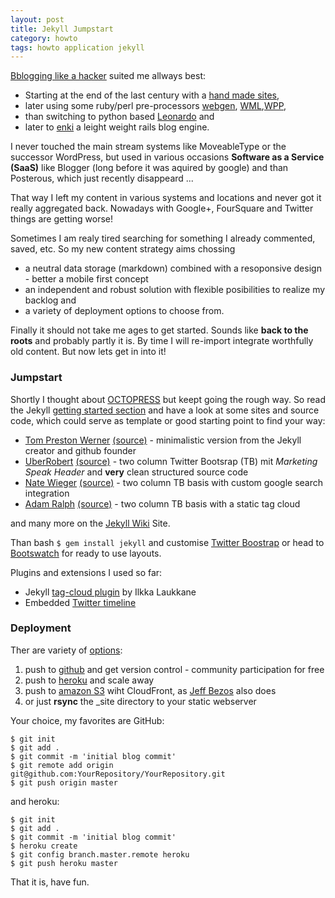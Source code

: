 ```yaml
---
layout: post
title: Jekyll Jumpstart
category: howto
tags: howto application jekyll
---
```

[Bblogging like a hacker](http://tom.preston-werner.com/2008/11/17/blogging-like-a-hacker.html) suited me allways best:

* Starting at the end of the last century with a [hand made sites](http://web.archive.org/web/*/http://netzfisch.de),
* later using some ruby/perl pre-processors [webgen](http://webgen.rubyforge.org/), [WML](http://thewml.org/),[WPP](http://wpp.sourceforge.net/),
* than switching to python based [Leonardo](http://jtauber.com/leonardo/) and
* later to [enki](https://github.com/xaviershay/enkit) a leight weight rails blog engine.

I never touched the main stream systems like MoveableType or the successor WordPress, but used in various occasions **Software as a Service (SaaS)** like Blogger (long before it was aquired by google) and than Posterous, which just recently disappeard ...

That way I left my content in various systems and locations and never got it really aggregated back. Nowadays with Google+, FourSquare and Twitter things are getting worse!

Sometimes I am realy tired searching for something I already commented, saved, etc. So my new content strategy aims chossing

* a neutral data storage (markdown) combined with a resoponsive design - better a mobile first concept 
* an independent and robust solution with flexible posibilities to realize my backlog and
* a variety of deployment options to choose from.

Finally it should not take me ages to get started. Sounds like **back to the roots** and probably partly it is. By time I will re-import integrate worthfully old content. But now lets get in into it!

### Jumpstart ###

Shortly I thought about [OCTOPRESS](http://octopress.org/docs/) but keept going the rough way. So read the Jekyll [getting started section](https://github.com/mojombo/jekyll/) and have a look at some sites and source code, which could serve as template or good starting point to find your way:

* [Tom Preston Werner](http://tom.preston-werner.com) [(source)](https://github.com/mojombo/mojombo.github.com/) - minimalistic version from the Jekyll creator and github founder
* [UberRobert](http://www.uberobert.com/) [(source)](https://github.com/rbirnie/uberobert.com/) - two column Twitter Bootsrap (TB) mit *Marketing Speak Header* and **very** clean structured source code
* [Nate Wieger](http://www.nateware.com/) [(source)](https://github.com/nateware/nateware-blog/) - two column TB basis with custom google search integration
* [Adam Ralph](http://adamralph.com/) [(source)](https://github.com/adamralph/adamralph.github.com/) - two column TB basis with a static tag cloud

and many more on the [Jekyll Wiki](https://github.com/mojombo/jekyll/wiki/Sites/) Site.

Than bash `$ gem install jekyll` and customise [Twitter Boostrap](http://get.bootstrap.com/) or head to [Bootswatch](http://bootswatch.com/) for ready to use layouts.

Plugins and extensions I used so far:

* Jekyll [tag-cloud plugin](https://gist.github.com/710577/) by Ilkka Laukkane
* Embedded [Twitter timeline](https://dev.twitter.com/docs/embedded-timelines/)

### Deployment

Ther are variety of [options](https://github.com/mojombo/jekyll/wiki/Deployment): 

1. push to [github](https://github.com) and get version control - community participation for free
2. push to [heroku](http://heroku.com) and scale away
3. push to [amazon S3](http://www.nateware.com/jekyll-plus-twitter-bootstrap-on-s3.html) wiht CloudFront, as [Jeff Bezos](http://www.allthingsdistributed.com/2011/08/Jekyll-amazon-s3.html) also does
4. or just **rsync** the \_site directory to your static webserver

Your choice, my favorites are GitHub:

    $ git init
    $ git add .
    $ git commit -m 'initial blog commit'
    $ git remote add origin git@github.com:YourRepository/YourRepository.git
    $ git push origin master

and heroku:

    $ git init
    $ git add .
    $ git commit -m 'initial blog commit'
    $ heroku create
    $ git config branch.master.remote heroku
    $ git push heroku master

That it is, have fun.
